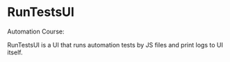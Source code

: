# RunTestsUI

Automation Course:

RunTestsUI is a UI that runs automation tests by JS files and print logs to UI itself.
